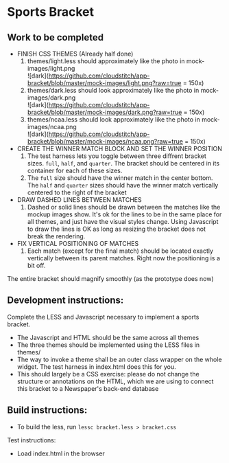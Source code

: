 Sports Bracket
==============

## Work to be completed

* FINISH CSS THEMES (Already half done) 
  1. themes/light.less should approximately like the photo in mock-images/light.png <br />![dark](https://github.com/cloudstitch/app-bracket/blob/master/mock-images/light.png?raw=true = 150x)
  2. themes/dark.less should look approximately like the photo in mock-images/dark.png <br />![dark](https://github.com/cloudstitch/app-bracket/blob/master/mock-images/dark.png?raw=true = 150x)
  3. themes/ncaa.less should look approximately like the photo in mock-images/ncaa.png <br />![dark](https://github.com/cloudstitch/app-bracket/blob/master/mock-images/ncaa.png?raw=true = 150x)
* CREATE THE WINNER MATCH BLOCK AND SET THE WINNER POSITION
  1. The test harness lets you toggle between three diffrent bracket sizes. `full`, `half`, and `quarter`. The bracket should be centered in its container for each of these sizes.
  2. The `full` size should have the winner match in the center bottom. The `half` and `quarter` sizes should have the winner match vertically centered to the right of the bracket
* DRAW DASHED LINES BETWEEN MATCHES
  1. Dashed or solid lines should be drawn between the matches like the mockup images show. It's ok for the lines to be in the same place for all themes, and just have the visual styles change. Using Javascript to draw the lines is OK as long as resizing the bracket does not break the rendering.
* FIX VERTICAL POSITIONING OF MATCHES
  1. Each match (except for the final match) should be located exactly vertically between its parent matches. Right now the positioning is a bit off.

The entire bracket should magnify smoothly (as the prototype does now)

## Development instructions:

Complete the LESS and Javascript necessary to implement a sports bracket.

* The Javascript and HTML should be the same across all themes
* The three themes should be implemented using the LESS files in themes/
* The way to invoke a theme shall be an outer class wrapper on the whole widget. The test harness in index.html does this for you.
* This should largely be a CSS exercise: please do not change the structure or annotations on the HTML, which we are using to connect this bracket to a Newspaper's back-end database

## Build instructions:

* To build the less, run `lessc bracket.less > bracket.css`

Test instructions:

* Load index.html in the browser


